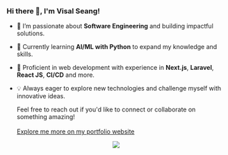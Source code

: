 ### Hi there 👋, I'm Visal Seang!
- 👀 I’m passionate about **Software Engineering** and building impactful solutions.
- 🌱 Currently learning **AI/ML with Python** to expand my knowledge and skills.
- 💼 Proficient in web development with experience in **Next.js**, **Laravel**, **React JS**, **CI/CD** and more.
- 💡 Always eager to explore new technologies and challenge myself with innovative ideas.

  Feel free to reach out if you'd like to connect or collaborate on something amazing!</br> </br>
  <a href="https://visalseang.vercel.app/" target="_blank">Explore me more on my portfolio website</a></br>
  
<div style="display: flex;flex-wrap: nowrap;justify-content: center;align-items: center;">
  <img src="https://skillicons.dev/icons?i=react,nextjs,docker,aws,postgres,bootstrap,php,laravel,ts,js,tailwind,git&perline=14" />
</div>
